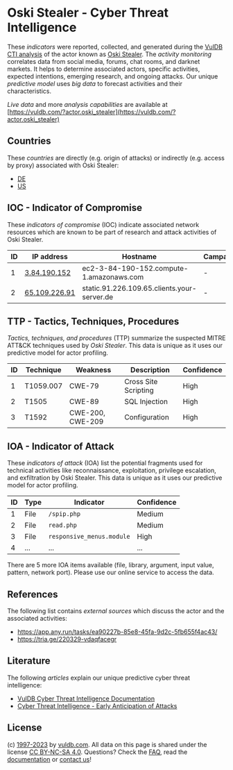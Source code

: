 # Oski Stealer - Cyber Threat Intelligence

These _indicators_ were reported, collected, and generated during the [VulDB CTI analysis](https://vuldb.com/?kb.cti) of the actor known as [Oski Stealer](https://vuldb.com/?actor.oski_stealer). The _activity monitoring_ correlates data from social media, forums, chat rooms, and darknet markets. It helps to determine associated actors, specific activities, expected intentions, emerging research, and ongoing attacks. Our unique _predictive model_ uses _big data_ to forecast activities and their characteristics.

_Live data_ and more _analysis capabilities_ are available at [https://vuldb.com/?actor.oski_stealer](https://vuldb.com/?actor.oski_stealer)

## Countries

These _countries_ are directly (e.g. origin of attacks) or indirectly (e.g. access by proxy) associated with Oski Stealer:

* [DE](https://vuldb.com/?country.de)
* [US](https://vuldb.com/?country.us)

## IOC - Indicator of Compromise

These _indicators of compromise_ (IOC) indicate associated network resources which are known to be part of research and attack activities of Oski Stealer.

ID | IP address | Hostname | Campaign | Confidence
-- | ---------- | -------- | -------- | ----------
1 | [3.84.190.152](https://vuldb.com/?ip.3.84.190.152) | ec2-3-84-190-152.compute-1.amazonaws.com | - | Medium
2 | [65.109.226.91](https://vuldb.com/?ip.65.109.226.91) | static.91.226.109.65.clients.your-server.de | - | High

## TTP - Tactics, Techniques, Procedures

_Tactics, techniques, and procedures_ (TTP) summarize the suspected MITRE ATT&CK techniques used by _Oski Stealer_. This data is unique as it uses our predictive model for actor profiling.

ID | Technique | Weakness | Description | Confidence
-- | --------- | -------- | ----------- | ----------
1 | T1059.007 | CWE-79 | Cross Site Scripting | High
2 | T1505 | CWE-89 | SQL Injection | High
3 | T1592 | CWE-200, CWE-209 | Configuration | High

## IOA - Indicator of Attack

These _indicators of attack_ (IOA) list the potential fragments used for technical activities like reconnaissance, exploitation, privilege escalation, and exfiltration by Oski Stealer. This data is unique as it uses our predictive model for actor profiling.

ID | Type | Indicator | Confidence
-- | ---- | --------- | ----------
1 | File | `/spip.php` | Medium
2 | File | `read.php` | Medium
3 | File | `responsive_menus.module` | High
4 | ... | ... | ...

There are 5 more IOA items available (file, library, argument, input value, pattern, network port). Please use our online service to access the data.

## References

The following list contains _external sources_ which discuss the actor and the associated activities:

* https://app.any.run/tasks/ea90227b-85e8-45fa-9d2c-5fb655f4ac43/
* https://tria.ge/220329-vdaqfacegr

## Literature

The following _articles_ explain our unique predictive cyber threat intelligence:

* [VulDB Cyber Threat Intelligence Documentation](https://vuldb.com/?kb.cti)
* [Cyber Threat Intelligence - Early Anticipation of Attacks](https://www.scip.ch/en/?labs.20201022)

## License

(c) [1997-2023](https://vuldb.com/?kb.changelog) by [vuldb.com](https://vuldb.com/?kb.about). All data on this page is shared under the license [CC BY-NC-SA 4.0](https://creativecommons.org/licenses/by-nc-sa/4.0/). Questions? Check the [FAQ](https://vuldb.com/?kb.faq), read the [documentation](https://vuldb.com/?kb) or [contact us](https://vuldb.com/?contact)!
